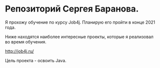# Репозиторий Сергея Баранова.

Я прохожу обучение по курсу Job4j. Планирую его пройти в конце 2021 года.

Ниже находятся наиболее интересные проекты, которые я реализовал во время обучения.

http://job4j.ru/

Цель проекта - освоить Java.
